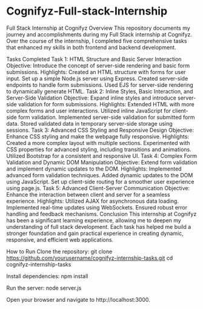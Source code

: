 # Cognifyz-Full-stack-Internship
Full Stack Internship at Cognifyz
Overview
This repository documents my journey and accomplishments during my Full Stack internship at Cognifyz. Over the course of the internship, I completed five comprehensive tasks that enhanced my skills in both frontend and backend development.

Tasks Completed
Task 1: HTML Structure and Basic Server Interaction
Objective: Introduce the concept of server-side rendering and basic form submissions.
Highlights:
Created an HTML structure with forms for user input.
Set up a simple Node.js server using Express.
Created server-side endpoints to handle form submissions.
Used EJS for server-side rendering to dynamically generate HTML.
Task 2: Inline Styles, Basic Interaction, and Server-Side Validation
Objective: Expand inline styles and introduce server-side validation for form submissions.
Highlights:
Extended HTML with more complex forms and user interactions.
Utilized inline JavaScript for client-side form validation.
Implemented server-side validation for submitted form data.
Stored validated data in temporary server-side storage using sessions.
Task 3: Advanced CSS Styling and Responsive Design
Objective: Enhance CSS styling and make the webpage fully responsive.
Highlights:
Created a more complex layout with multiple sections.
Experimented with CSS properties for advanced styling, including transitions and animations.
Utilized Bootstrap for a consistent and responsive UI.
Task 4: Complex Form Validation and Dynamic DOM Manipulation
Objective: Extend form validation and implement dynamic updates to the DOM.
Highlights:
Implemented advanced form validation techniques.
Added dynamic updates to the DOM using JavaScript.
Set up client-side routing for a smoother user experience using page.js.
Task 5: Advanced Client-Server Communication
Objective: Enhance the interaction between client and server for a seamless experience.
Highlights:
Utilized AJAX for asynchronous data loading.
Implemented real-time updates using WebSockets.
Ensured robust error handling and feedback mechanisms.
Conclusion
This internship at Cognifyz has been a significant learning experience, allowing me to deepen my understanding of full stack development. Each task has helped me build a stronger foundation and gain practical experience in creating dynamic, responsive, and efficient web applications.

How to Run
Clone the repository:
git clone https://github.com/yourusername/cognifyz-internship-tasks.git
cd cognifyz-internship-tasks

Install dependencies:
npm install

Run the server:
node server.js

Open your browser and navigate to http://localhost:3000.
